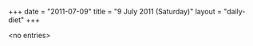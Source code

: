+++
date = "2011-07-09"
title = "9 July 2011 (Saturday)"
layout = "daily-diet"
+++


\<no entries\>

